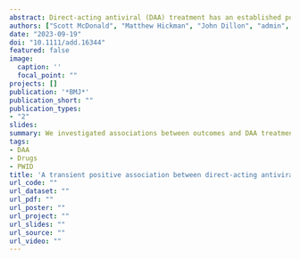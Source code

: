 ```yaml
---
abstract: Direct-acting antiviral (DAA) treatment has an established positive effect on liver outcomes in people with hepatitis C infection; however, there is insufficient evidence regarding its effects on the 'extra-hepatic' outcomes of drug-related hospitalization and mortality (DRM) among people who inject drugs (PWID). We investigated associations between these outcomes and DAA treatment by comparing post-treatment to baseline periods using a within-subjects design to minimize selection bias concerns with cohort or case–control designs.
authors: ["Scott McDonald", "Matthew Hickman", "John Dillon", "admin", "Andrew McAuley", "Andrew Fraser", "Peter Hayes", "Sharon Hutchinson"]
date: "2023-09-19"
doi: "10.1111/add.16344"
featured: false
image:
  caption: ''
  focal_point: ""
projects: []
publication: '*BMJ*'
publication_short: ""
publication_types:
- "2"
slides:
summary: We investigated associations between outcomes and DAA treatment by comparing post-treatment to baseline periods using a within-subjects design
tags:
- DAA
- Drugs
- PWID
title: 'A transient positive association between direct-acting antiviral therapy for hepatitis C infection and drug-related hospitalization among people who inject drugs: Self-controlled case-series analysis of national data'
url_code: ""
url_dataset: ""
url_pdf: ""
url_poster: ""
url_project: ""
url_slides: ""
url_source: ""
url_video: ""
---
```

